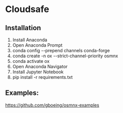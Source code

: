 # Cloudsafe

## Installation

1. Install Anaconda
2. Open Anaconda Prompt
3. conda config --prepend channels conda-forge
4. conda create -n ox --strict-channel-priority osmnx
5. conda activate ox
6. Open Anaconda Navigator
6. Install Jupyter Notebook
7. pip install -r requirements.txt

## Examples:

https://github.com/gboeing/osmnx-examples